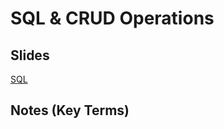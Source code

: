 # SQL & CRUD Operations

## Slides

[SQL](https://github.com/codefellows/seattle-301d4/files/271789/301d4.-.SQL.pdf)

##  Notes (Key Terms)

